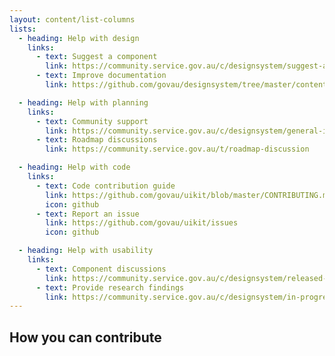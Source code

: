 ```yaml
---
layout: content/list-columns
lists:
  - heading: Help with design
    links:
      - text: Suggest a component
        link: https://community.service.gov.au/c/designsystem/suggest-a-component
      - text: Improve documentation
        link: https://github.com/govau/designsystem/tree/master/content

  - heading: Help with planning
    links:
      - text: Community support
        link: https://community.service.gov.au/c/designsystem/general-issues
      - text: Roadmap discussions
        link: https://community.service.gov.au/t/roadmap-discussion

  - heading: Help with code
    links:
      - text: Code contribution guide
        link: https://github.com/govau/uikit/blob/master/CONTRIBUTING.md
        icon: github
      - text: Report an issue
        link: https://github.com/govau/uikit/issues
        icon: github

  - heading: Help with usability
    links:
      - text: Component discussions
        link: https://community.service.gov.au/c/designsystem/released-components
      - text: Provide research findings
        link: https://community.service.gov.au/c/designsystem/in-progress-components
---
```


## How you can contribute
